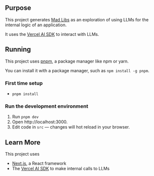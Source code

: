 ## Purpose

This project generates  [Mad Libs](https://madlibs.com/) as an exploration of using LLMs for the internal logic of an application.

It uses the [Vercel AI SDK](https://sdk.vercel.ai/docs/foundations/overview) to interact with LLMs.

## Running

This project uses [pnpm](https://pnpm.io/), a package manager like npm or yarn.

You can install it with a package manager, such as `npm install -g pnpm`.

### First time setup

- `pnpm install`

### Run the development environment

1. Run `pnpm dev`
2. Open http://localhost:3000.
3. Edit code in `src` — changes will hot reload in your browser.

## Learn More

This project uses

- [Next.js](https://nextjs.org/learn), a React framework
- The [Vercel AI SDK](https://sdk.vercel.ai/docs/foundations/overview) to make internal calls to LLMs
